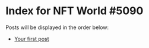 # Index for NFT World #5090
Posts will be displayed in the order below:

- [Your first post](./001-first.md)

